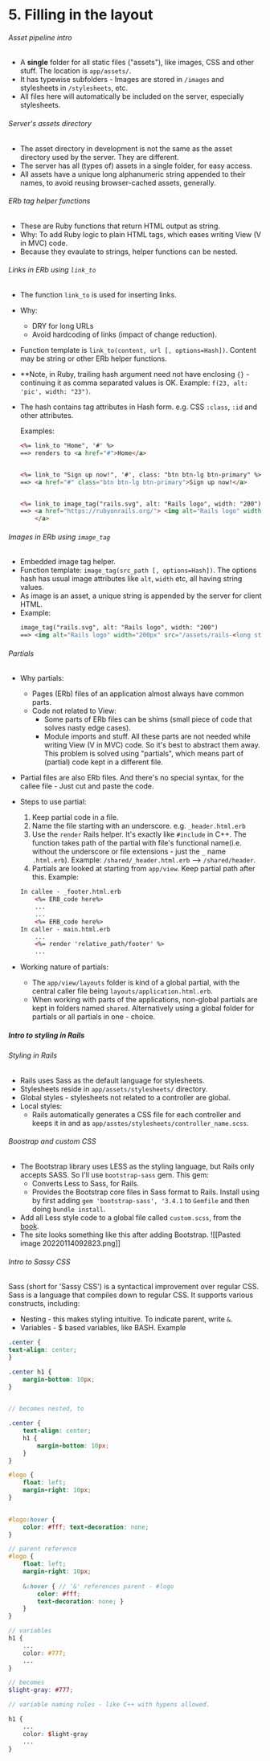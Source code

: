 # 5. Filling in the layout
###### Asset pipeline intro
- A **single** folder for all static files ("assets"), like images, CSS and other stuff.
The location is `app/assets/`. 
- It has typewise subfolders - Images are stored in `/images` and stylesheets in `/stylesheets`, etc.
- All files here will automatically be included on the server, especially stylesheets.

###### Server's assets directory
- The asset directory in development is not the same as the asset directory used by the server. They are different.
- The server has all (types of) assets in a single folder, for easy access.
- All assets have a unique long alphanumeric string appended to their names, to avoid reusing browser-cached assets, generally.

###### ERb tag helper functions
- These are Ruby functions that return HTML output as string.
- Why: To add Ruby logic to plain HTML tags, which eases writing View (V in MVC) code.
- Because they evaulate to strings, helper functions can be nested.

###### Links in ERb using `link_to`
- The function `link_to` is used for inserting links. 
- Why:
	- DRY for long URLs
	- Avoid hardcoding of links (impact of change reduction).
- Function template is `link_to(content, url [, options=Hash])`. Content may be string or other ERb helper functions.
- **Note, in Ruby, trailing hash argument need not have enclosing `{}` - continuing it as comma separated values is OK.  Example: `f(23, alt: 'pic', width: "23")`.
- The hash contains tag attributes in Hash form. e.g. CSS `:class`, `:id` and other attributes.

	Examples:
	```HTML
	<%= link_to "Home", '#' %>
	==> renders to <a href="#">Home</a>


	<%= link_to "Sign up now!", '#', class: "btn btn-lg btn-primary" %>
	==> <a href="#" class="btn btn-lg btn-primary">Sign up now!</a>


	<%= link_to image_tag("rails.svg", alt: "Rails logo", width: "200"), "https://rubyonrails.org/" %>
	==> <a href="https://rubyonrails.org/"> <img alt="Rails logo" width="200px" src="/assets/rails-<long-string>.svg">
		</a>
	```

###### Images in ERb using `image_tag`
- Embedded image tag helper.
- Function template: `image_tag(src_path [, options=Hash])`. The options hash has usual image attributes like `alt`, `width` etc, all having string values.
- As image is an asset, a unique string is appended by the server for client HTML.
- Example: 
	```HTML
	image_tag("rails.svg", alt: "Rails logo", width: "200")
	==> <img alt="Rails logo" width="200px" src="/assets/rails-<long string>.svg">
	```

###### Partials
- Why partials:
	- Pages (ERb) files of an application almost always have common parts.
	- Code not related to View: 
		- Some parts of ERb files can be shims (small piece of code that solves nasty edge cases).
		- Module imports and stuff.
	All these parts are not needed while writing View (V in MVC) code. So it's best to abstract them away.
	This problem is solved using "partials", which means part of (partial) code kept in a different file.
- Partial files are also ERb files. And there's no special syntax, for the callee file - Just cut and paste the code.
- Steps to use partial:
	1. Keep partial code in a file.
	2. Name the file starting with an underscore. e.g. `_header.html.erb`
	3. Use the `render` Rails helper. It's exactly like `#include` in C++. The function takes path of the partial with file's functional name(i.e. without the underscore or file extensions - just the `_`  name  `.html.erb`). Example: `/shared/_header.html.erb` --> `/shared/header`.
	4. Partials are looked at starting from `app/view`. Keep partial path after this.
	Example:
	```HTML
	In callee - _footer.html.erb
		<%= ERB_code here%>
		...
		...
		<%= ERB_code here%>
	In caller - main.html.erb
		...
		<%= render 'relative_path/footer' %>
		...
	```

- Working nature of partials:
	- The `app/view/layouts` folder is kind of a global partial, with the central caller file being `layouts/application.html.erb`.
	- When working with parts of the applications, non-global partials are kept in folders named `shared`. Alternatively using a global folder for partials or all partials in one - choice.

##### Intro to styling in Rails
###### Styling in Rails
- Rails uses Sass as the default language for stylesheets.
- Stylesheets reside in `app/assets/stylesheets/` directory.
- Global styles - stylesheets not related to a controller are global.
- Local styles:
	- Rails automatically generates a CSS file for each controller and keeps it in and as `app/asstes/stylesheets/controller_name.scss`.

###### Boostrap and custom CSS
- The Bootstrap library uses LESS as the styling language, but Rails only accepts SASS. So I'll use `bootstrap-sass` gem. This gem:
	- Converts Less to Sass, for Rails.
	- Provides the Bootstrap core files in Sass format to Rails.
	Install using by first adding `gem 'bootstrap-sass', '3.4.1` to `Gemfile` and then doing `bundle install`.
- Add all Less style code to a global file called `custom.scss`, from the [book](https://railstutorial.org).
- The site looks something like this after adding Bootstrap.
 ![[Pasted image 20220114092823.png]]

###### Intro to Sassy CSS
Sass (short for 'Sassy CSS') is a syntactical improvement over regular CSS. Sass is a language that compiles down to regular CSS.
It supports various constructs, including:
- Nesting - this makes styling intuitive. To indicate parent, write `&`.
- Variables - $ based variables, like BASH.
Example
```SCSS
.center {  
text-align: center;
}

.center h1 { 
	margin-bottom: 10px;
}

 
// becomes nested, to

.center {  
	text-align: center;
	h1 {
		margin-bottom: 10px;
	}
}
```

```SCSS
#logo {  
	float: left;  
	margin-right: 10px;
}
 

#logo:hover {  
	color: #fff; text-decoration: none;
}

// parent reference
#logo {  
	float: left;  
	margin-right: 10px;
	
	&:hover { // '&' references parent - #logo
		color: #fff;
		text-decoration: none; }
	}
}
```

```SCSS 
// variables
h1 {
	...
	color: #777;
	...
}

// becomes
$light-gray: #777;

// variable naming rules - like C++ with hypens allowed.

h1 {
	...
	color: $light-gray
	...
}
```